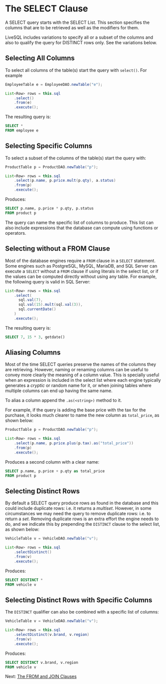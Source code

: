 # The SELECT Clause 

A SELECT query starts with the SELECT List. This section specifies the columns that are to be retrieved as well as the modifiers for them.

LiveSQL includes variations to specify all or a subset of the columns and also to qualify the query for DISTINCT rows only. See the variations below.


## Selecting All Columns

To select all columns of the table(s) start the query with `select()`. For example

```java
EmployeeTable e = EmployeeDAO.newTable("e");

List<Row> rows = this.sql
    .select()
    .from(e) 
    .execute();
```

The resulting query is:

```sql
SELECT *
FROM employee e
```


## Selecting Specific Columns

To select a subset of the columns of the table(s) start the query with:

```java
ProductTable p = ProductDAO.newTable("p");

List<Row> rows = this.sql
    .select(p.name, p.price.mult(p.qty), a.status)
    .from(p) 
    .execute();
```

Produces:

```sql
SELECT p.name, p.price * p.qty, p.status
FROM product p
```

The query can name the specific list of columns to produce. This list can also include expressions that the database can 
compute using functions or operators. 


## Selecting without a FROM Clause

Most of the database engines require a `FROM` clause in a `SELECT` statement. Some engines such as
PostgreSQL, MySQL, MariaDB, and SQL Server can execute a `SELECT` without a `FROM` clause if using literals in the select list, or
if the values can be computed directly without using any table. For example, the following query is valid in SQL Server:

```java
List<Row> rows = this.sql
    .select(
      sql.val(7),
      sql.val(15).mult(sql.val(3)), 
      sql.currentDate()
    )
    .execute();
```

The resulting query is:

```sql
SELECT 7, 15 * 3, getdate()
```

## Aliasing Columns

Most of the time SELECT queries preserve the names of the columns they are retrieving. However, naming or renaming columns
can be useful to convey more clearly the meaning of a column value. This is specially useful when an expression is included in the 
select list where each engine typically generates a *cryptic* or random name for it, or when joining tables where multiple columns can end up 
having the same name.

To alias a column append the `.as(<string>)` method to it.

For example, if the query is adding the base price with the tax for the purchase, it looks much clearer to name the new
column as `total_price`, as shown below:

```java
ProductTable p = ProductDAO.newTable("p");

List<Row> rows = this.sql
    .select(p.name, p.price.plus(p.tax).as("total_price"))
    .from(p) 
    .execute();
```

Produces a second column with a clear name:

```sql
SELECT p.name, p.price + p.qty as total_price
FROM product p
```


## Selecting Distinct Rows

By default a SELECT query produce rows as found in the database and this could include duplicate rows: i.e. it returns a *multiset*.
However, in some circumstances we may need the query to remove duplicate rows: i.e. to return a *set*. Removing duplicate
rows is an extra effort the engine needs to do, and we indicate this by prepending the `DISTINCT` clause to the select list,
as shown below:

```java
VehicleTable v = VehicleDAO.newTable("v");

List<Row> rows = this.sql
    .selectDistinct()
    .from(v) 
    .execute();
```

Produces:

```sql
SELECT DISTINCT *
FROM vehicle v
```

## Selecting Distinct Rows with Specific Columns

The `DISTINCT` qualifier can also be combined with a specific list of columns:

```java
VehicleTable v = VehicleDAO.newTable("v");

List<Row> rows = this.sql
    .selectDistinct(v.brand, v.region)
    .from(v) 
    .execute();
```

Produces:

```sql
SELECT DISTINCT v.brand, v.region
FROM vehicle v
```

Next: [The FROM and JOIN Clauses](./from-and-joins.md)
